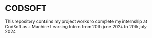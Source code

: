 # CODSOFT
This repository contains my project works to complete my internship at CodSoft as a Machine Learning Intern from 20th june 2024 to 20th july 2024.
